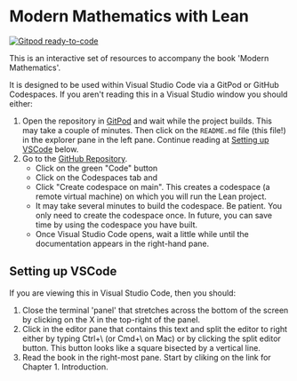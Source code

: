 # Modern Mathematics with Lean

[![Gitpod ready-to-code](https://img.shields.io/badge/Gitpod-ready--to--code-blue?logo=gitpod)](https://gitpod.io/#https://github.com/GihanMarasinghaOrg/modern_maths_lean)

This is an interactive set of resources to accompany the book 'Modern Mathematics'.

It is designed to be used within Visual Studio Code via a GitPod or GitHub Codespaces. If you aren't reading this in a Visual Studio window you should either:

1. Open the repository in
  [GitPod](https://gitpod.io/#https://github.com/GihanMarasinghaOrg/modern_maths_lean)
  and wait while the project builds. This may take a couple of minutes. Then click on the
  `README.md` file (this file!) in the explorer pane in the left pane. Continue reading 
  at [Setting up VSCode](#setting-up-vscode) below.
2. Go to the [GitHub Repository](https://github.com/GihanMarasinghaOrg/modern_maths_lean).
    * Click on the green "Code" button
    * Click on the Codespaces tab and
    * Click "Create codespace on main". This creates a codespace
      (a remote virtual machine) on which you will run the Lean project.
    * It may take several minutes to build the codespace. Be patient.
      You only need to create the codespace once. In future, you
      can save time by using the codespace you have built.
    * Once Visual Studio Code opens, wait a little while until
      the documentation appears in the right-hand pane.

## Setting up VSCode

If you are viewing this in Visual Studio Code, then you should:

1. Close the terminal 'panel' that stretches across the bottom of the screen by
clicking on the X in the top-right of the panel.
2. Click in the editor pane that contains this text and split the editor to right either by typing Ctrl+\ (or Cmd+\ on Mac) or by clicking the split editor button. This button looks like a square bisected by a vertical line.
3. Read the book in the right-most pane. Start by cliking on the link for Chapter 1. Introduction.